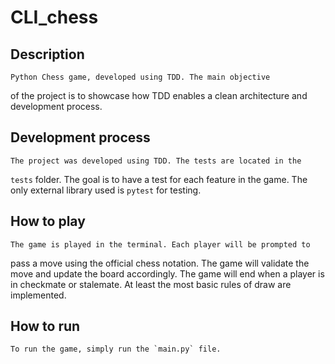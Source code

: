 
# CLI_chess

## Description

    Python Chess game, developed using TDD. The main objective
of the project is to showcase how TDD enables a clean architecture
and development process.

## Development process

    The project was developed using TDD. The tests are located in the
`tests` folder. The goal is to have a test for each feature in the game.
The only external library used is `pytest` for testing.

## How to play

    The game is played in the terminal. Each player will be prompted to
pass a move using the official chess notation. The game will validate the
move and update the board accordingly. The game will end when a player is
in checkmate or stalemate. At least the most basic rules of draw are
implemented.

## How to run

    To run the game, simply run the `main.py` file.
